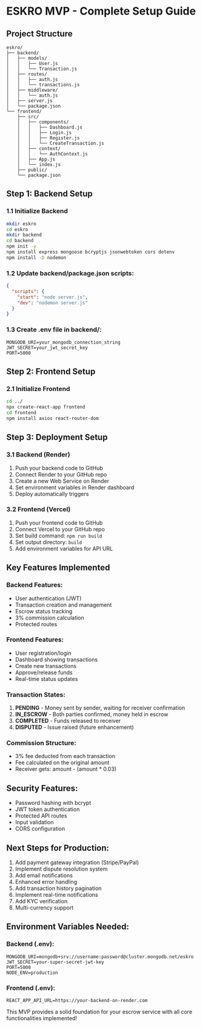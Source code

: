 # ESKRO MVP - Complete Setup Guide

## Project Structure
```
eskro/
├── backend/
│   ├── models/
│   │   ├── User.js
│   │   └── Transaction.js
│   ├── routes/
│   │   ├── auth.js
│   │   └── transactions.js
│   ├── middleware/
│   │   └── auth.js
│   ├── server.js
│   └── package.json
└── frontend/
    ├── src/
    │   ├── components/
    │   │   ├── Dashboard.js
    │   │   ├── Login.js
    │   │   ├── Register.js
    │   │   └── CreateTransaction.js
    │   ├── context/
    │   │   └── AuthContext.js
    │   ├── App.js
    │   └── index.js
    ├── public/
    └── package.json
```

## Step 1: Backend Setup

### 1.1 Initialize Backend
```bash
mkdir eskro
cd eskro
mkdir backend
cd backend
npm init -y
npm install express mongoose bcryptjs jsonwebtoken cors dotenv
npm install -D nodemon
```

### 1.2 Update backend/package.json scripts:
```json
{
  "scripts": {
    "start": "node server.js",
    "dev": "nodemon server.js"
  }
}
```

### 1.3 Create .env file in backend/:
```
MONGODB_URI=your_mongodb_connection_string
JWT_SECRET=your_jwt_secret_key
PORT=5000
```

## Step 2: Frontend Setup

### 2.1 Initialize Frontend
```bash
cd ../
npx create-react-app frontend
cd frontend
npm install axios react-router-dom
```

## Step 3: Deployment Setup

### 3.1 Backend (Render)
1. Push your backend code to GitHub
2. Connect Render to your GitHub repo
3. Create a new Web Service on Render
4. Set environment variables in Render dashboard
5. Deploy automatically triggers

### 3.2 Frontend (Vercel)
1. Push your frontend code to GitHub
2. Connect Vercel to your GitHub repo
3. Set build command: `npm run build`
4. Set output directory: `build`
5. Add environment variables for API URL

## Key Features Implemented

### Backend Features:
- User authentication (JWT)
- Transaction creation and management
- Escrow status tracking
- 3% commission calculation
- Protected routes

### Frontend Features:
- User registration/login
- Dashboard showing transactions
- Create new transactions
- Approve/release funds
- Real-time status updates

### Transaction States:
1. **PENDING** - Money sent by sender, waiting for receiver confirmation
2. **IN_ESCROW** - Both parties confirmed, money held in escrow
3. **COMPLETED** - Funds released to receiver
4. **DISPUTED** - Issue raised (future enhancement)

### Commission Structure:
- 3% fee deducted from each transaction
- Fee calculated on the original amount
- Receiver gets: amount - (amount * 0.03)

## Security Features:
- Password hashing with bcrypt
- JWT token authentication
- Protected API routes
- Input validation
- CORS configuration

## Next Steps for Production:
1. Add payment gateway integration (Stripe/PayPal)
2. Implement dispute resolution system
3. Add email notifications
4. Enhanced error handling
5. Add transaction history pagination
6. Implement real-time notifications
7. Add KYC verification
8. Multi-currency support

## Environment Variables Needed:

### Backend (.env):
```
MONGODB_URI=mongodb+srv://username:password@cluster.mongodb.net/eskro
JWT_SECRET=your-super-secret-jwt-key
PORT=5000
NODE_ENV=production
```

### Frontend (.env):
```
REACT_APP_API_URL=https://your-backend-on-render.com
```

This MVP provides a solid foundation for your escrow service with all core functionalities implemented!